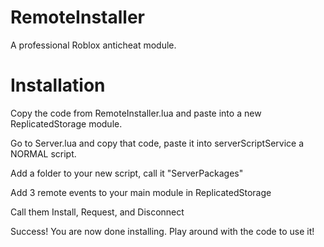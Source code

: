 # RemoteInstaller
A professional Roblox anticheat module.

# Installation

Copy the code from RemoteInstaller.lua and paste into a new ReplicatedStorage module.

Go to Server.lua and copy that code, paste it into serverScriptService a NORMAL script.

Add a folder to your new script, call it "ServerPackages"

Add 3 remote events to your main module in ReplicatedStorage

Call them Install, Request, and Disconnect

Success! You are now done installing. Play around with the code to use it!
